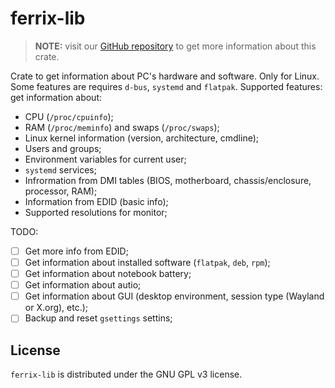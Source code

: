 # ferrix-lib

> **NOTE:** visit our [GitHub repository](https://github.com/mskrasnov/ferrix) to get more information about this crate.

Crate to get information about PC's hardware and software. Only for Linux. Some features are requires `d-bus`, `systemd` and `flatpak`. Supported features: get information about:

- CPU (`/proc/cpuinfo`);
- RAM (`/proc/meminfo`) and swaps (`/proc/swaps`);
- Linux kernel information (version, architecture, cmdline);
- Users and groups;
- Environment variables for current user;
- `systemd` services;
- Infrormation from DMI tables (BIOS, motherboard, chassis/enclosure, processor, RAM);
- Information from EDID (basic info);
- Supported resolutions for monitor;

TODO:

- [ ] Get more info from EDID;
- [ ] Get information about installed software (`flatpak`, `deb`, `rpm`);
- [ ] Get information about notebook battery;
- [ ] Get information about autio;
- [ ] Get information about GUI (desktop environment, session type (Wayland or X.org), etc.);
- [ ] Backup and reset `gsettings` settins;

## License

`ferrix-lib` is distributed under the GNU GPL v3 license.
